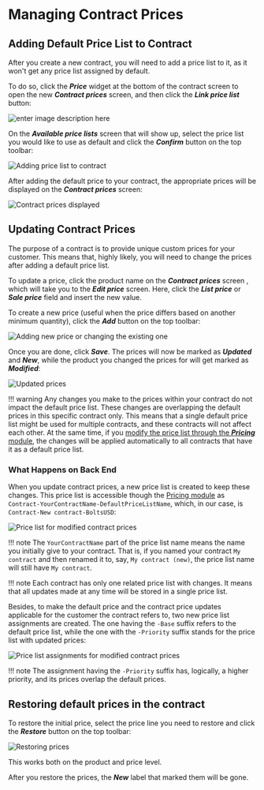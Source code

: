 ﻿# Managing Contract Prices 

## Adding Default Price List to Contract
After you create a new contract, you will need to add a price list to it, as it won't get any price list assigned by default.
 
To do so, click the ***Price*** widget at the bottom of the contract screen to open the new ***Contract prices*** screen, and then click the ***Link price list*** button:

![enter image description here](media/link-price-list-button.png)

On the ***Available price lists*** screen that will  show up, select the price list you would like to use as default and click the ***Confirm*** button on the top toolbar:

![Adding price list to contract](media/adding-price-list.png)

After adding the default price to your contract, the appropriate prices will be displayed on the ***Contract prices*** screen:

![Contract prices displayed](media/prices-displayed.png)

## Updating Contract Prices

The purpose of a contract is to provide unique custom prices for your customer. This means that, highly likely, you will need to change the prices after adding a default price list.

To update a price, click the product name on the ***Contract prices*** screen , which will take you to the ***Edit price*** screen. Here, click the ***List price*** or ***Sale price*** field and insert the new value.

To create a new price (useful when the price differs based on  another minimum quantity), click the ***Add*** button on the top toolbar:

![Adding new price or changing the existing one](media/modifying-price.png)

Once you are done, click ***Save***. The prices will now be marked as ***Updated*** and ***New***, while the product you changed the prices for will get marked as ***Modified***:

![Updated prices](media/updated-prices.png)

!!! warning
	Any changes you make to the prices within your contract do not impact the default price list. These changes are overlapping the default prices in this specific contract only. This means that a single default price list might be used for multiple contracts, and these contracts will not affect each other.
	At the same time, if you [modify the price list through the ***Pricing*** module](../pricing/creating-new-price-list.md), the changes will be applied automatically to all contracts that have it as a default price list.

### What Happens on Back End

When you update contract prices, a new price list is created to keep these changes. This price list is accessible though the [Pricing module](../pricing/overview.md) as `Contract-YourContractName-DefaultPriceListName`, which, in our case, is `Contract-New contract-BoltsUSD`:

![Price list for modified contract prices](media/price-list-for-modified-prices.png)

!!! note
	The `YourContractName` part of the price list name means the name you initially give to your contract. That is, if you named your contract `My contract` and then renamed it to, say, `My contract (new)`, the price list name will still have `My contract`.

!!! note
	Each contract has only one related price list with changes. It means that all updates made at any time will be stored in a single price list.

Besides, to make the default price and the contract price updates applicable for the customer the contract refers to, two new price list assignments are created. The one having the `-Base` suffix refers to the default price list, while the one with the `-Priority` suffix stands for the price list with updated prices:

![Price list assignments for modified contract prices](media/price-list-assignments-for-modified-prices.png)

!!! note
	The assignment having the `-Priority` suffix has, logically, a higher priority, and its prices overlap the default prices.

## Restoring default prices in the contract

To restore the initial price, select the price line you need to restore and click the ***Restore*** button on the top toolbar:

![Restoring prices](media/restoring-prices.png)

This works both on the product and price level.

After you restore the prices, the ***New*** label that marked them will be gone.

